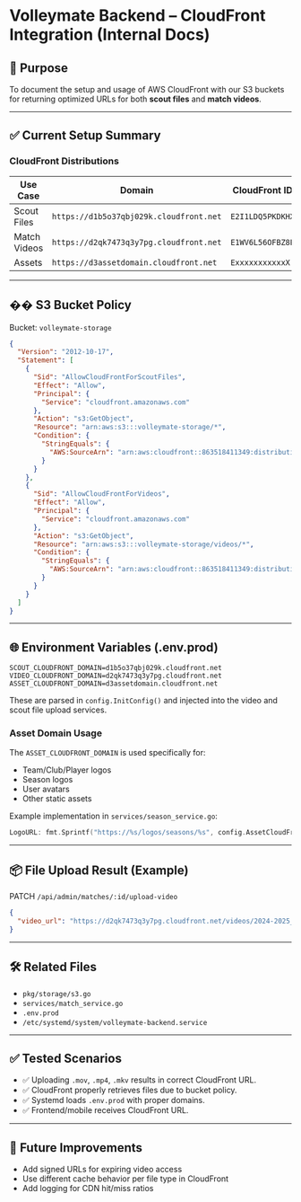 # Volleymate Backend – CloudFront Integration (Internal Docs)

## 🎯 Purpose

To document the setup and usage of AWS CloudFront with our S3 buckets for returning optimized URLs for both **scout files** and **match videos**.

---

## ✅ Current Setup Summary

### CloudFront Distributions

| Use Case     | Domain                                  | CloudFront ID    |
| ------------ | --------------------------------------- | ---------------- |
| Scout Files  | `https://d1b5o37qbj029k.cloudfront.net` | `E2I1LDQ5PKDKHX` |
| Match Videos | `https://d2qk7473q3y7pg.cloudfront.net` | `E1WV6L56OFBZ8E` |
| Assets       | `https://d3assetdomain.cloudfront.net`  | `ExxxxxxxxxxxX`  |

---

## �� S3 Bucket Policy

Bucket: `volleymate-storage`

```json
{
  "Version": "2012-10-17",
  "Statement": [
    {
      "Sid": "AllowCloudFrontForScoutFiles",
      "Effect": "Allow",
      "Principal": {
        "Service": "cloudfront.amazonaws.com"
      },
      "Action": "s3:GetObject",
      "Resource": "arn:aws:s3:::volleymate-storage/*",
      "Condition": {
        "StringEquals": {
          "AWS:SourceArn": "arn:aws:cloudfront::863518411349:distribution/E2I1LDQ5PKDKHX"
        }
      }
    },
    {
      "Sid": "AllowCloudFrontForVideos",
      "Effect": "Allow",
      "Principal": {
        "Service": "cloudfront.amazonaws.com"
      },
      "Action": "s3:GetObject",
      "Resource": "arn:aws:s3:::volleymate-storage/videos/*",
      "Condition": {
        "StringEquals": {
          "AWS:SourceArn": "arn:aws:cloudfront::863518411349:distribution/E1WV6L56OFBZ8E"
        }
      }
    }
  ]
}
```

---

## 🌐 Environment Variables (.env.prod)

```env
SCOUT_CLOUDFRONT_DOMAIN=d1b5o37qbj029k.cloudfront.net
VIDEO_CLOUDFRONT_DOMAIN=d2qk7473q3y7pg.cloudfront.net
ASSET_CLOUDFRONT_DOMAIN=d3assetdomain.cloudfront.net
```

These are parsed in `config.InitConfig()` and injected into the video and scout file upload services.

### Asset Domain Usage

The `ASSET_CLOUDFRONT_DOMAIN` is used specifically for:

- Team/Club/Player logos
- Season logos
- User avatars
- Other static assets

Example implementation in `services/season_service.go`:

```go
LogoURL: fmt.Sprintf("https://%s/logos/seasons/%s", config.AssetCloudFrontDomain, season.Logo)
```

---

## 📦 File Upload Result (Example)

PATCH `/api/admin/matches/:id/upload-video`

```json
{
  "video_url": "https://d2qk7473q3y7pg.cloudfront.net/videos/2024-2025_germany/bundesliga_male/{match_id}.mov"
}
```

---

## 🛠️ Related Files

- `pkg/storage/s3.go`
- `services/match_service.go`
- `.env.prod`
- `/etc/systemd/system/volleymate-backend.service`

---

## ✅ Tested Scenarios

- ✅ Uploading `.mov`, `.mp4`, `.mkv` results in correct CloudFront URL.
- ✅ CloudFront properly retrieves files due to bucket policy.
- ✅ Systemd loads `.env.prod` with proper domains.
- ✅ Frontend/mobile receives CloudFront URL.

---

## 🧪 Future Improvements

- Add signed URLs for expiring video access
- Use different cache behavior per file type in CloudFront
- Add logging for CDN hit/miss ratios
